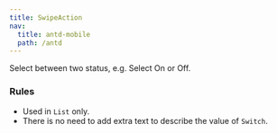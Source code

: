 ```yaml
---
title: SwipeAction
nav:
  title: antd-mobile
  path: /antd
---
```


Select between two status, e.g. Select On or Off.

### Rules
- Used in `List` only.
- There is no need to add extra text to describe the value of `Switch`.

<code src="./demo/basic.tsx" />

<API/>
